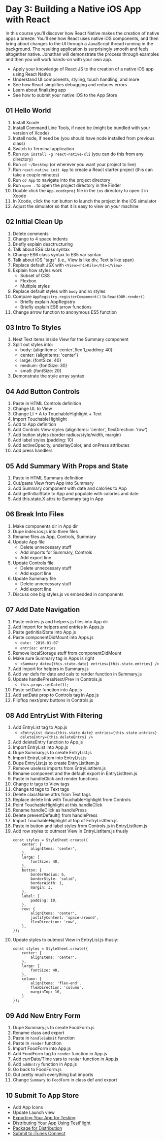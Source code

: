 Day 3: Building a Native iOS App with React
===

In this course you’ll discover how React Native makes the creation of native apps a breeze. You’ll see how React uses native iOS components, and then bring about changes to the UI through a JavaScript thread running in the background. The resulting application is surprisingly smooth and feels altogether native. Jonathan will demonstrate the process through examples and then you will work hands-on with your own app.

* Apply your knowledge of React JS to the creation of a native iOS app using React Native
* Understand UI components, styling, touch handling, and more
* See how React simplifies debugging and reduces errors
* Learn about finalizing app
* See how to submit your native iOS to the App Store

## 01 Hello World

1. Install Xcode
2. Install Command Line Tools, if need be (might be bundled with your version of Xcode)
3. Install node, if need be (you should have node installed from previous class)
4. Switch to Terminal application
4. Run `npm install -g react-native-cli` (you can do this from any directory)
5. Run `cd ~/Desktop` (or wherever you want your project to live)
6. Run `react-native init App` to create a React starter project (this can take a couple minutes)
7. Run `cd App` to navigate into the project directory
8. Run `open .` to open the project directory in the Finder
9. Double click the `App.xcodeproj` file in the `ios` directory to open it in Xcode
10. In Xcode, click the run button to launch the project in the iOS simulator
11. Adjust the simulator so that it is easy to view on your machine

## 02 Initial Clean Up

1. Delete comments
2. Change to 4 space indents
3. Briefly explain desctructuring
4. Talk about ES6 class syntax
5. Change ES6 class syntax to ES5 var syntax
6. Talk about iOS "tags" (i.e., View is like div, Text is like span)
7. Replace default JSX with `<View><h1>Kilo</h1></View>`
8. Explain how styles work
    * Subset of CSS
    * Flexbox
    * Multiple styles
9. Replace default styles with `body` and `h1` styles
10. Compare `AppRegistry.registerComponent()` to `ReactDOM.render()`
    * Briefly explain AppRegistry
    * Briefly explain ES6 arrow functions
11. Change arrow function to anonymous ES5 function

## 03 Intro To Styles

1. Nest Text items inside View for the Summary component
2. Split out styles into:
    * body: {alignItems: 'center',flex 1,padding: 40}
    * center: {alignItems: 'center'}
    * large: {fontSize: 40}
    * medium: {fontSize: 30}
    * small: {fontSize: 20}
3. Demonstrate the style array syntax

## 04 Add Button Controls

1. Paste in HTML Controls definition
2. Change UL to View
3. Change LI + A to TouchableHighlight + Text
4. Import TouchableHighlight
5. Add <Controls /> to App definition
6. Add Controls View styles (alignItems: 'center', flexDirection: 'row')
7. Add button styles (border radius/style/width, margin)
8. Add label styles (padding: 10)
9. Add activeOpacity, underlayColor, and onPress attributes
10. Add press handlers

## 05 Add Summary With Props and State

1. Paste in HTML Summary definition
2. Cut/paste View from App into Summary
3. Add Summary component with date and calories to App
4. Add getInitialState to App and populate with calories and date
5. Add this.state.X attrs to Summary tag in App

## 06 Break Into Files

1. Make components dir in App dir
2. Dupe index.ios.js into three files
3. Rename files as App, Controls, Summary
4. Update App file
    * Delete unnecessary stuff
    * Add imports for Summary, Controls
    * Add export line
5. Update Controls file
    * Delete unnecessary stuff
    * Add export line
6. Update Summary file
    * Delete unnecessary stuff
    * Add export line
7. Discuss one big styles.js vs embedded in components

## 07 Add Date Navigation

1. Paste entries.js and helpers.js files into App dir
2. Add import for helpers and entries in Apps.js
3. Paste getInitialState into App.js
4. Paste componentDidMount into Apps.js
    * `date: '2016-01-07'`
    * `entries: entries`
5. Remove localStorage stuff from componentDidMount
6. Make sure Summary tag in Apps is right
    * `<Summary date={this.state.date} entries={this.state.entries} />`
7. Add import for helpers in Summary.js
8. Add var defs for date and cals to render function in Summary.js
9. Update handlePressNext/Prev in Controls.js
    * `this.props.setDate(1);`
10. Paste setDate function into App.js
11. Add setDate prop to Controls tag in App.js
12. Flipflop next/prev buttons in Controls.js

## 08 Add EntryList With Filtering

1. Add EntryList tag to App.js
    * `<EntryList date={this.state.date} entries={this.state.entries} deleteEntry={this.deleteEntry} />`
2. Add deleteEntry function to App.js
3. Import EntryList into App.js
4. Dupe Summary.js to create EntryList.js
5. Import EntryListItem into EntryList.js
6. Dupe EntryList.js to create EntryListItem.js
7. Remove useless imports from EntryListItem.js
8. Rename component and the default export in EntryListItem.js
9. Paste in handleClick and render functions
10. Change tr tags to View tags
11. Change td tags to Text tags
12. Delete className attrs from Text tags
13. Replace delete link with TouchableHighlight from Controls
14. Point TouchableHighlight at this.handleClick
15. Rename handleClick as handlePress
16. Delete preventDefault() from handlePress
17. Import TouchableHighlight at top of EntryListItem.js
18. Paste in button and label styles from Controls.js in EntryListItem.js
19. Add row styles to outmost View in EntryListItem.js thusly
    ```
    const styles = StyleSheet.create({
        center: {
            alignItems: 'center',
        },
        large: {
            fontSize: 40,
        },
        button: {
            borderRadius: 6,
            borderStyle: 'solid',
            borderWidth: 1,
            margin: 3,
        },
        label: {
            padding: 10,
        },
        row: {
            alignItems: 'center',
            justifyContent: 'space-around',
            flexDirection: 'row',
        },
    });
    ```
20. Update styles to outmost View in EntryList.js thusly:
    ```
    const styles = StyleSheet.create({
        center: {
            alignItems: 'center',
        },
        large: {
            fontSize: 40,
        },
        column: {
            alignItems: 'flex-end',
            flexDirection: 'column',
            marginTop: 10,
        }
    });
    ```

## 09 Add New Entry Form

1. Dupe Summary.js to create FoodForm.js
2. Rename class and export
3. Paste in `handleSubmit` function
4. Paste in `render` function
5. Import FoodForm into App.js
6. Add FoodForm tag to `render` function in App.js
7. Add currDate/Time vars to `render` function in App.js
8. Add `addEntry` function in App.js
9. Go back to FoodForm.js
10. Gut pretty much everything but imports
11. Change `Summary` to `FoodForm` in class def and export

## 10 Submit To App Store

* Add App Icons
* Update Launch view
* [Exporting Your App for Testing](https://developer.apple.com/library/ios/documentation/IDEs/Conceptual/AppDistributionGuide/TestingYouriOSApp/TestingYouriOSApp.html#//apple_ref/doc/uid/TP40012582-CH8-SW1)
* [Distributing Your App Using TestFlight](https://developer.apple.com/library/ios/documentation/IDEs/Conceptual/AppDistributionGuide/DistributingYourAppUsingTestFlight/DistributingYourAppUsingTestFlight.html#//apple_ref/doc/uid/TP40012582-CH37-SW1)
* [Package for Distribution](https://developer.apple.com/library/ios/documentation/IDEs/Conceptual/AppDistributionGuide/ConfiguringYourApp/ConfiguringYourApp.html#//apple_ref/doc/uid/TP40012582-CH28-SW1)
* [Submit to iTunes Connect](https://developer.apple.com/library/ios/documentation/IDEs/Conceptual/AppDistributionGuide/SubmittingYourApp/SubmittingYourApp.html)




